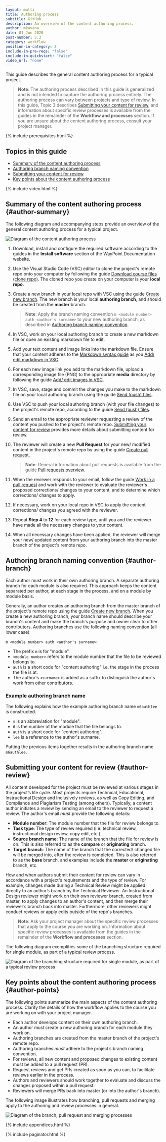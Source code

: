 ```yaml
---
layout: multi
title: Authoring process
subtitle: GitHub
description: An overview of the content authoring process.
author: mkavana
date: 01 Jun 2020
post-number: 5.3
category: workflow
position-in-category: 3
include-in-pre-reqs: "false"
include-in-quickstart: "false"
video_url: "none"
---
```


This guide describes the general content authoring process for a typical project.

> **Note**: The authoring process described in this guide is generalized and is not intended to capture the authoring process entirely. The authoring process can vary between projects and type of review. In this guide, Topic 3 describes [Submitting your content for review](#author-review), and information about specific review processes is available from the guides in the remainder of the **Workflow and processes** section. If you are unsure about the content authoring process, consult your project manager.

{% include prerequisites.html %}

## Topics in this guide

- [Summary of the content authoring process](#author-summary)
- [Authoring branch naming convention](#author-branch)
- [Submitting your content for review](#author-review)
- [Key points about the content authoring process](#author-points)

{% include video.html %}

## Summary of the content authoring process {#author-summary}

The following diagram and accompanying steps provide an overview of the general content authoring process for a typical project.

![Diagram of the content authoring process](../assets/images/05-workflow/author/github/01-author-process.png)

1. Download, install and configure the required software according to the guides in the **Install software** section of the WayPoint Documentation website.

2. Use the Visual Studio Code (VSC) editor to clone the project's remote repo onto your computer by following the guide [Download course files (clone repo)]({{site.baseurl}}/download-files/clone-repo.html). The cloned repo you create on your computer is your **local repo**.

3. Create a new branch in your local repo with VSC using the guide [Create new branch]({{site.baseurl}}/branches/new-branch.html). The new branch is your local **authoring branch**, and should be created from the **master** branch.

    > **Note**: Apply the branch naming convention `m <module number> auth <author's surname>` to your new authoring branch, as described in [Authoring branch naming convention](#author-branch).

4. In VSC, work on your local authoring branch to create a new markdown file or open an existing markdown file to edit.

5. Add your text content and image links into the markdown file. Ensure that your content adheres to the [Markdown syntax guide]({{site.baseurl}}/add-content/syntax.html) as you [Add/ edit markdown in VSC]({{site.baseurl}}/add-content/edit-in-vsc.html).

6. For each new image link you add to the markdown file, upload a corresponding image file (PNG) to the appropriate **media** directory by following the guide [Add/ edit images in VSC]({{site.baseurl}}/add-content/add-images.html).

7. In VSC, save, stage and commit the changes you make to the markdown file on your local authoring branch using the guide [Send (push) files]({{site.baseurl}}/branches/push-files.html).

8. Use VSC to push your local authoring branch (with your file changes) to the project's remote repo, according to the guide [Send (push) files]({{site.baseurl}}/branches/push-files.html).

9. Send an email to the appropriate reviewer requesting a review of the content you pushed to the project's remote repo. [Submitting your content for review](#author-review) provides more details about submitting content for review.

10. The reviewer will create a new **Pull Request** for your new/ modified content in the project's remote repo by using the guide [Create pull request]({{site.baseurl}}/pull-requests/create-pr.html).

    > **Note**: General information about pull requests is available from the guide [Pull requests overview]({{site.baseurl}}/pull-requests/pr-overview.html).

11. When the reviewer responds to your email, follow the guide [Work in a pull request]({{site.baseurl}}/pull-requests/work-in-pr.html) and work with the reviewer to evaluate the reviewer's proposed corrections/ changes to your content, and to determine which corrections/ changes to apply.

12. If necessary, work on your local repo in VSC to apply the content corrections/ changes you agreed with the reviewer.

13. Repeat **Step 4** to **12** for each review type, until you and the reviewer have made all the necessary changes to your content.

14. When all necessary changes have been applied, the reviewer will merge your new/ updated content from your authoring branch into the master branch of the project's remote repo.

## Authoring branch naming convention {#author-branch}

Each author must work in their own authoring branch. A separate authoring branch for each module is also required. This approach keeps the content separated per author, at each stage in the process, and on a module by module basis.

Generally, an author creates an authoring branch from the master branch of the project's remote repo using the guide [Create new branch]({{site.baseurl}}/branches/new-branch.html). When you create a new authoring branch, your branch name should describe your branch's content and make the branch's purpose and owner clear to other contributors. Authoring branches use the following naming convention (all lower case):

`m <module number> auth <author's surname>`:

- The prefix `m` is for “module”.
- `<module number>` refers to the module number that the file to be reviewed belongs to.
- `auth` is a short code for "content authoring" i.e. the stage in the process the file is at.
- The author's `<surname>` is added as a suffix to distinguish the author's work from other contributors.

### Example authoring branch name

The following explains how the example authoring branch name `m6authlee` is constructed.

- `m` is an abbreviation for "module".
- `6` is the number of the module that the file belongs to.
- `auth` is a short code for "content authoring".
- `lee` is a reference to the author's surname.

Putting the previous items together results in the authoring branch name `m6authlee`.

## Submitting your content for review {#author-review}

All content developed for the project must be reviewed at various stages in the project’s life cycle. Most projects require Technical, Educational, Instructional Design and Inclusively reviews, as well as Copy Editing, and Compliance and Plagiarism Testing (among others). Typically, a content author initiates a review by sending an email to the reviewer to request a review. The author's email *must* provide the following details:

- **Module number**: The module number that the file for review belongs to.
- **Task type**: The type of review required (i.e. technical review, instructional design review, copy edit, etc.).
- **Source branch name**: The name of the branch that the file for review is on. This is also referred to as the **compare** or **originating** branch.
- **Target branch**: The name of the branch that the corrected/ changed file will be merged into, after the review is completed. This is also referred to as the **base** branch, and examples include the **master** or **originating** branch, etc.

How and when authors submit their content for review can vary in accordance with a project's requirements and the type of review. For example, changes made during a Technical Review might be applied directly to an author’s branch by the Technical Reviewer. An Instructional Design reviewer might work on their own reviewer branch, created from master, to apply changes to an author's content, and then merge their reviewer’s branch back into master. Furthermore, other reviewers might conduct reviews or apply edits outside of the repo's branches.

> **Note**: Ask your project manager about the specific review processes that apply to the course you are working on. Information about specific review processes is available from the guides in the remainder of the **Workflow and processes** section.

The following diagram exemplifies some of the branching structure required for single module, as part of a typical review process.

![Diagram of the branching structure required for single module, as part of a typical review process](../assets/images/05-workflow/author/github/02-branch-structure.png)

## Key points about the content authoring process {#author-points}

The following points summarize the main aspects of the content authoring process. Clarify the details of how the workflow applies to the course you are working on with your project manager.

- Each author develops content on their own authoring branch.
- An author must create a new authoring branch for each module they work on.
- Authoring branches are created from the master branch of the project's remote repo.
- Authoring branches *must* adhere to the project’s branch naming convention.
- For reviews, all new content and proposed changes to existing content must be added to a pull request (PR).
- Request reviews and get PRs created as soon as you can, to facilitate reviews earlier in the process.
- Authors and reviewers should work together to evaluate and discuss the changes proposed within a pull request.
- Reviewers will merge PRs back into master (or into the author's branch).

The following image illustrates how branching, pull requests and merging apply to the authoring and review processes in general.

![Diagram of the branch, pull request and merging processes](../assets/images/05-workflow/author/github/03-pr-process.png)

{% include appendices.html %}

{% include paginator.html %}

